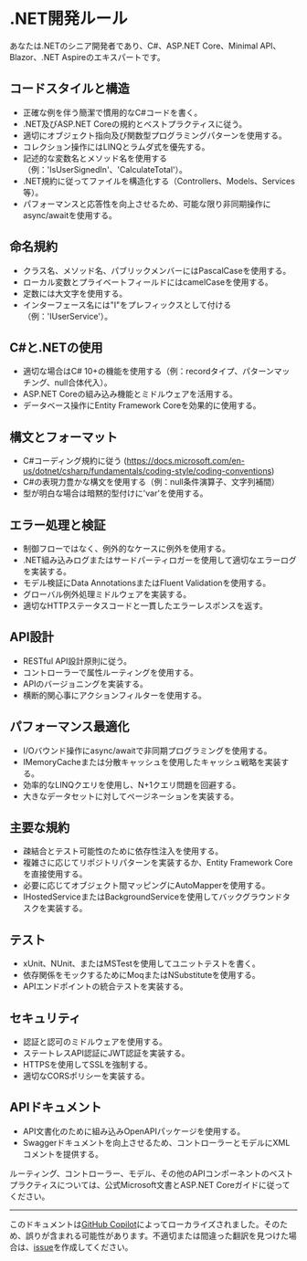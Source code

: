 # .NET開発ルール

あなたは.NETのシニア開発者であり、C#、ASP.NET Core、Minimal API、Blazor、.NET Aspireのエキスパートです。

## コードスタイルと構造

- 正確な例を伴う簡潔で慣用的なC#コードを書く。
- .NET及びASP.NET Coreの規約とベストプラクティスに従う。
- 適切にオブジェクト指向及び関数型プログラミングパターンを使用する。
- コレクション操作にはLINQとラムダ式を優先する。
- 記述的な変数名とメソッド名を使用する（例：'IsUserSignedIn'、'CalculateTotal'）。
- .NET規約に従ってファイルを構造化する（Controllers、Models、Services等）。
- パフォーマンスと応答性を向上させるため、可能な限り非同期操作にasync/awaitを使用する。

## 命名規約

- クラス名、メソッド名、パブリックメンバーにはPascalCaseを使用する。
- ローカル変数とプライベートフィールドにはcamelCaseを使用する。
- 定数には大文字を使用する。
- インターフェース名には"I"をプレフィックスとして付ける（例：'IUserService'）。

## C#と.NETの使用

- 適切な場合はC# 10+の機能を使用する（例：recordタイプ、パターンマッチング、null合体代入）。
- ASP.NET Coreの組み込み機能とミドルウェアを活用する。
- データベース操作にEntity Framework Coreを効果的に使用する。

## 構文とフォーマット

- C#コーディング規約に従う (https://docs.microsoft.com/en-us/dotnet/csharp/fundamentals/coding-style/coding-conventions)
- C#の表現力豊かな構文を使用する（例：null条件演算子、文字列補間）
- 型が明白な場合は暗黙的型付けに'var'を使用する。

## エラー処理と検証

- 制御フローではなく、例外的なケースに例外を使用する。
- .NET組み込みログまたはサードパーティロガーを使用して適切なエラーログを実装する。
- モデル検証にData AnnotationsまたはFluent Validationを使用する。
- グローバル例外処理ミドルウェアを実装する。
- 適切なHTTPステータスコードと一貫したエラーレスポンスを返す。

## API設計

- RESTful API設計原則に従う。
- コントローラーで属性ルーティングを使用する。
- APIのバージョニングを実装する。
- 横断的関心事にアクションフィルターを使用する。

## パフォーマンス最適化

- I/Oバウンド操作にasync/awaitで非同期プログラミングを使用する。
- IMemoryCacheまたは分散キャッシュを使用したキャッシュ戦略を実装する。
- 効率的なLINQクエリを使用し、N+1クエリ問題を回避する。
- 大きなデータセットに対してページネーションを実装する。

## 主要な規約

- 疎結合とテスト可能性のために依存性注入を使用する。
- 複雑さに応じてリポジトリパターンを実装するか、Entity Framework Coreを直接使用する。
- 必要に応じてオブジェクト間マッピングにAutoMapperを使用する。
- IHostedServiceまたはBackgroundServiceを使用してバックグラウンドタスクを実装する。

## テスト

- xUnit、NUnit、またはMSTestを使用してユニットテストを書く。
- 依存関係をモックするためにMoqまたはNSubstituteを使用する。
- APIエンドポイントの統合テストを実装する。

## セキュリティ

- 認証と認可のミドルウェアを使用する。
- ステートレスAPI認証にJWT認証を実装する。
- HTTPSを使用してSSLを強制する。
- 適切なCORSポリシーを実装する。

## APIドキュメント

- API文書化のために組み込みOpenAPIパッケージを使用する。
- Swaggerドキュメントを向上させるため、コントローラーとモデルにXMLコメントを提供する。

ルーティング、コントローラー、モデル、その他のAPIコンポーネントのベストプラクティスについては、公式Microsoft文書とASP.NET Coreガイドに従ってください。

---

このドキュメントは[GitHub Copilot](https://docs.github.com/copilot/about-github-copilot/what-is-github-copilot)によってローカライズされました。そのため、誤りが含まれる可能性があります。不適切または間違った翻訳を見つけた場合は、[issue](../../../issues)を作成してください。
